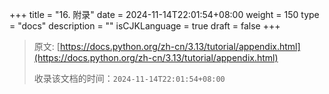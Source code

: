 +++
title = "16. 附录"
date = 2024-11-14T22:01:54+08:00
weight = 150
type = "docs"
description = ""
isCJKLanguage = true
draft = false
+++

> 原文: [https://docs.python.org/zh-cn/3.13/tutorial/appendix.html](https://docs.python.org/zh-cn/3.13/tutorial/appendix.html)
>
> 收录该文档的时间：`2024-11-14T22:01:54+08:00`
